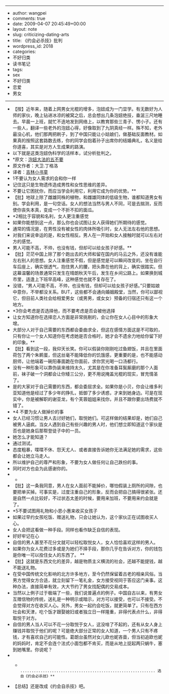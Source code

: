 - --
- author: wangpei
- comments: true
- date: 2009-04-07 20:45:49+00:00
- layout: note
- slug: criticizing-dating-arts
- title: 《约会必杀技》批判
- wordpress_id: 2018
- categories:
- 不好归类
- 读书笔记
- tags:
- sex
- 不好归类
- 恋爱
- 男女
- --
- 【按】近年来，随着上网男女光棍的增多，泡妞成为一门显学。有无数好为人师的家伙，晚上钻进冰凉的被窝之后，总会想出几条泡妞绝技，垂涎三尺地睡去。早晨一上班，就忙不迭地发到网络上，以教育那些三青子、愣小子。还有一些人，翻译一些老外的泡妞心得，好像取到了九阴真经一样。殊不知，老外最没心机，他们那两把刷子，到了中国只能让小姑娘们，做基础反面教材。如果真的按照这套路数去练，你的同学会抱着孙子出席你的结婚典礼，名义是给你道喜，其实是对方人生成果的路演。
- 以下就是这类泡妞伪科学的活样本，试分析批判之。
- *原文：[泡妞大法的五不要](http://www.yeeyan.com/articles/view/67616/36093)
- 原文作者：大卫.丁格洛
- 译者：[吉林小书童](http://www.yeeyan.com/space/show/67616)
- 1不要认为女人需求的会和你一样
- 记住这只是生物遗传造成男性和女性思维的差异。
- 不要让它困扰你，而应当学会利用它，利用它成为你的优势。**
- 【批】地球上除了雌雄同株的植物，和雌雄同体的低级生物，谁都知道男女有别。学会利用，是一句空话。女人的想法当然与男人不同，可是去揣测，反而使你丧失本真，变成一个不折不扣的面瓜。
- *2相比于容貌和名利，女人更注重感觉
- 如果你能想到这一点，那么你也会试图让女人获得她们所期待的感觉。
- 通常的情况是，在男性没有被女性的肉体所吸引时，女人无法左右他的思想。
- 对我们来说幸运的是，和女性相反。男人在一开始和女人接触时就可以左右对方的感觉。
- 男人可能不高，不帅，也没有钱，但却可以给女孩子好感。**
- 【批】茫茫中国上除了那个跑出去的大师和留在国内的马云之外，还没有谁能左右别人的思想。女人注重感觉不假，但是感觉是可以瞬间改变的。坐在自行车后座上，确实很透气，抱住男人的腰，把头靠在他的背上，确实很踏实。但这幕温馨的场景通常只发生在晴朗秋天午后，发生在乡间公路上。如果换到城市里，适逢上下班早高峰，这种感觉也就不复存在了。
- 没错，“男人可能不高，不帅，也没有钱，但却可以给女孩子好感。”只要姑娘中意你，不举都没关系。BUT，这些都不会通向婚姻殿堂，当然，你可以鄙视它，但目前人类社会给相爱男女（或男男，或女女）预备的归宿还只有这一个地方。
- *3你会考虑是否选择他，而不要考虑是否会被他选择
- 让女方知道你在选择恋人方面是非常挑剔的，会让你在女人心目中的形象大增。
- 大部分人对于自己需要的东西都会委曲求全，但这在感情方面这是不可取的，只有你让一个女人知道你在考虑她是否合格时，她才会不遗余力地给你留下好的印象。**
- 【批】看到这一段，我仰天长笑。你可以假装你刚刚吃过鱼翅饭，并且在里面荷包了两个朱鹮蛋，但这丝毫不能降低你的饥饿感，更重要的是，也不能感动厨师，让他端着一碗阳春面跪在你面前，求你赏光喝一口汤都行。
- 没有一种形象可以靠伪装来维持太久，尤其是在你准备耳鬓厮磨的那个人面前，袜子破一个洞都会让你矮三公分，更不用说掩盖光棍的现实，冒充情圣了。
- 是的大家对于自己需要的东西，都会委屈求全。如果你是小贝，你会让维多利亚知道他是经过了多少年的挣扎，抵御了多少诱惑，才来到她身边。可是在现实中，你是被解职的谢亚龙，有个芙蓉姐姐来找你，并且不跟你要出场费就不错了。
- *4 不要为女人做掉价的事
- 女人已经习惯让男人去讨好她们，取悦她们。可这样做的结果却是，她们自己被男人逼疯。当女人遇到自己有些兴趣的男人时，他们想立即知道这个家伙是否也是她身后那帮登徒子中的一员。
- 她怎么才能知道？
- 通过测试。
- 态度粗暴，喋喋不休、怨天尤人、或者直接告诉她你无法满足她的需求，这些都会让她立马走人。
- 所以维护自己的尊严和形象，不要为女人做任何让自己跌份的事。
- 同时对方也会为此感谢你的。
- *
- 【批】这一条我同意，男人在女人面前不能掉价，哪怕假装上厕所的间隙，也要把单买掉。可事实是，过度注重自己的形象，反而会把自己搞得很紧张。还是自然一点比较好，不过状态太差的时候，要用来加班，不要用来约会就是了。
- *5不要试图用礼物和小恩小惠来收买女孩子
- 如果过早约女孩吃饭、赠送礼物，只会让她认为，这个家伙正在试图收买人心。
- 女人会把这看做一种手段。同样也看作缺乏自信的表现。
- 好好牢记在心
- 自信的男人甚至不花分文就可以轻松取悦女人，女人恰恰喜欢这样的男人。
- 如果你为女人花费过多或是为她们不择手段，那你几乎在告诉对方，你的钱包是你唯一可以拴住女人的东西了。   **
- 【批】这就是东西文化的差异，越是物质主义横流的社会，还越不能提钱，越不能送礼物。
- 在受中国传统文化影响的北方许多地方，至今仍然保留着古老的相亲风俗。当男方觉得女方合适，就立刻留下一笔礼金，女方接受视同于答应这门亲事。这种办法，直接简单有效，大大节约了男女找配偶的交易成本。
- 当然以上例子过于极端了一些，我们说普遍点的例子。中国自古以来，有男女互赠信物的传统，送礼是一种明示或暗示，对方可以接受，也可以不接受。不会觉得对方在收买人心。另外，男女一起约会吃饭，就更简单了。只有在西方社会和天津，吃个饭才跟娶媳妇或者独立日一样隆重，非得代表点什么，非得取悦于对方。
- 自信的男人当人可以不花一分取悦于女人，这没啥了不起的，还有从女人身上赚钱并取悦于他们的呢？可是绝大部分正常的女人知道，一个男人只有不疼钱，才有喜欢自己的可能性。葛朗台虽然对女儿欧也妮吝啬，但当初追欧也妮的妈妈时，肯定不会连个法式小面包都不肯买，而是从地上捉起两只蜗牛，塞到她嘴里。你说呢？
- *                                          ............................................................ 选自《约会必杀技》**
- 【总结】还是改成《约会自杀技》吧。
